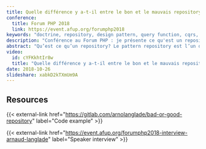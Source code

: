 ```yaml
---
title: Quelle différence y a-t-il entre le bon et le mauvais repository ?
conference: 
  title: Forum PHP 2018
  link: https://event.afup.org/forumphp2018
keywords: "doctrine, repository, design pattern, query function, cqrs, forum php"
description: "Conférence au Forum PHP : je présente ce qu'est un repository et comment le gérer. Nous verrons comment désigner un repository et gérer nos requêtes SQL."
abstract: "Qu’est ce qu’un repository? Le pattern repository est l’un des pattern les plus utilisés dans nos applications. Bien que simple et pratique il est trop fréquemment mal employé : nos repositories sont plus souvent des entrepôts de requêtes SQL que des “vrais” repositories. Durant ce talk, nous verrons comment désigner un repository et gérer nos requêtes SQL."
video:
  id: cYFKkhtIr8w
  title: "Quelle différence y a-t-il entre le bon et le mauvais repository ?"
date: 2018-10-26
slideshare: xabkD2kTXmUm9A
---
```


## Resources

{{< external-link href="https://gitlab.com/arnolanglade/bad-or-good-repository" label="Code example" >}}

{{< external-link href="https://event.afup.org/forumphp2018-interview-arnaud-langlade" label="Speaker interview" >}}
